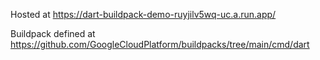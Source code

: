Hosted at https://dart-buildpack-demo-ruyjilv5wq-uc.a.run.app/

Buildpack defined at https://github.com/GoogleCloudPlatform/buildpacks/tree/main/cmd/dart
